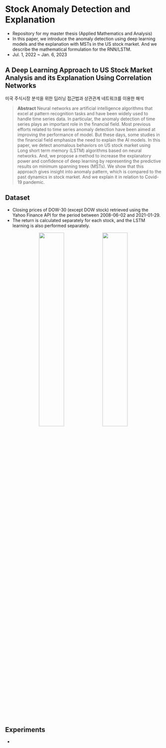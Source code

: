 # Stock Anomaly Detection and Explanation
- Repository for my master thesis (Applied Mathematics and Analysis)
- In this paper, we introduce the anomaly detection using deep learning models and the explanation with MSTs in the US stock market. And we describe the mathematical formulation for the RNN/LSTM.
- Jul. 1, 2022 ~ Jan. 6, 2023

## A Deep Learning Approach to US Stock Market Analysis and its Explanation Using Correlation Networks
미국 주식시장 분석을 위한 딥러닝 접근법과 상관관계 네트워크를 이용한 해석   
> **Abstract** Neural networks are artificial intelligence algorithms that excel at pattern recognition tasks and have been widely used to handle time series data. In particular, the anomaly detection of time series plays an important role in the financial field. Most previous efforts related to time series anomaly detection have been aimed at improving the performance of model. But these days, some studies in the financial field emphasize the need to explain the AI models. In this paper, we detect anomalous behaviors on US stock market using Long short term memory (LSTM) algorithms based on neural networks. And, we propose a method to increase the explanatory power and confidence of deep learning by representing the predictive results on minimum spanning trees (MSTs). We show that this approach gives insight into anomaly pattern, which is compared to the past dynamics in stock market. And we explain it in relation to Covid-19 pandemic.

## Dataset
- Closing prices of DOW-30 (except DOW stock) retrieved using the Yahoo Finance API for the period between 2008-06-02 and 2021-01-29.
- The return is calculated separately for each stock, and the LSTM learning is also performed separately. 
<div align="center">
<img src="https://user-images.githubusercontent.com/57218700/210920954-ef1fdb22-31fd-4078-a683-c58e17870d85.png?raw=True" width="40%">   
<img src="https://user-images.githubusercontent.com/57218700/210920554-40a2e4a9-1fb9-48f5-bd7f-28916d43eee9.png?raw=True" width="40%"> <br>
</div>

## Experiments
- 
